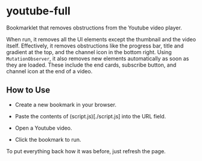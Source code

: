 # youtube-full

Bookmarklet that removes obstructions from the Youtube video player.

When run, it removes all the UI elements except the thumbnail and the video itself. Effectively, it removes obstructions like the progress bar, title and gradient at the top, and the channel icon in the bottom right. Using `MutationObserver`, it also removes new elements automatically as soon as they are loaded. These include the end cards, subscribe button, and channel icon at the end of a video.

## How to Use

- Create a new bookmark in your browser.

- Paste the contents of (script.js)[./script.js] into the URL field.

- Open a Youtube video.

- Click the bookmark to run.

To put everything back how it was before, just refresh the page.
